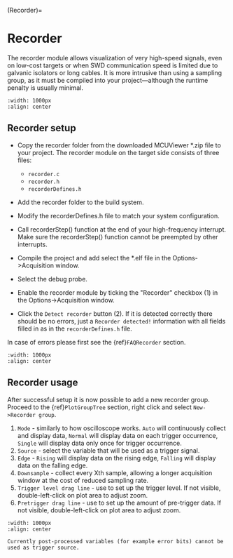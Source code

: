 (Recorder)= 
# Recorder 

The recorder module allows visualization of very high-speed signals, even on low-cost targets or when SWD communication speed is limited due to galvanic isolators or long cables. It is more intrusive than using a sampling group, as it must be compiled into your project—although the runtime penalty is usually minimal.

```{figure} ./images/RecorderDemo.gif
:width: 1000px
:align: center
```

## Recorder setup

* Copy the recorder folder from the downloaded MCUViewer *.zip file to your project. The recorder module on the target side consists of three files: 

    - `recorder.c`
    - `recorder.h`
    - `recorderDefines.h`

* Add the recorder folder to the build system. 
* Modify the recorderDefines.h file to match your system configuration.
* Call recorderStep() function at the end of your high-frequency interrupt. Make sure the recorderStep() function cannot be preempted by other interrupts.
* Compile the project and add select the *.elf file in the Options->Acquisition window.
* Select the debug probe. 
* Enable the recorder module by ticking the "Recorder" checkbox (1) in the Options->Acquisition window.
* Click the `Detect recorder` button (2). If it is detected correctly there should be no errors, just a `Recorder detected!` information with all fields filled in as in the `recorderDefines.h` file.

In case of errors please first see the {ref}`FAQRecorder` section.

```{figure} ./images/RecorderSettings.png
:width: 1000px
:align: center
```

## Recorder usage

After successful setup it is now possible to add a new recorder group. Proceed to the {ref}`PlotGroupTree` section, right click and select `New->Recorder group`.

1. `Mode` - similarly to how oscilloscope works. `Auto` will continuously collect and display data, `Normal` will display data on each trigger occurrence, `Single` will display data only once for trigger occurrence. 
2. `Source` - select the variable that will be used as a trigger signal.
3. `Edge` - `Rising` will display data on the rising edge, `Falling` will display data on the falling edge.
4. `Downsample` - collect every Xth sample, allowing a longer acquisition window at the cost of reduced sampling rate.
5. `Trigger level drag line` - use to set up the trigger level. If not visible, double-left-click on plot area to adjust zoom. 
6. `Pretrigger drag line` - use to set up the amount of pre-trigger data. If not visible, double-left-click on plot area to adjust zoom.

```{figure} ./images/RecorderUsage.png
:width: 1000px
:align: center
```

```{warning}
Currently post-processed variables (for example error bits) cannot be used as trigger source. 
```